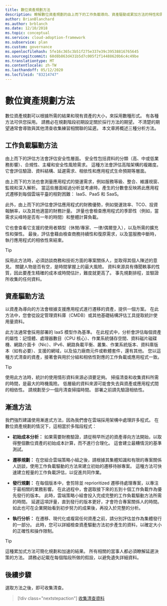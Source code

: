 ```yaml
---
title: 數位資產規劃方法
description: 瞭解數位資產規劃的由上而下的工作負載導向、資產驅動或累加方法的特性和需求。
author: BrianBlanchard
ms.author: brblanch
ms.date: 12/10/2018
ms.topic: conceptual
ms.service: cloud-adoption-framework
ms.subservice: plan
ms.custom: governance
ms.openlocfilehash: 5fe16c365c3b51f275e337e39c39538816765645
ms.sourcegitcommit: 60d8b863d431b5d7c005f2f14488620b6c4c49be
ms.translationtype: MT
ms.contentlocale: zh-TW
ms.lasthandoff: 05/12/2020
ms.locfileid: "83214747"
---
```

<!-- docsTest:ignore windows -->

# <a name="approaches-to-digital-estate-planning"></a>數位資產規劃方法

數位資產規劃可以根據所需的結果和現有資產的大小，來採用數種形式。 有各種方法可供您採用。 請務必在規劃階段初期設定關於採行方法的期望。 不清楚的期望通常會導致與其他清查收集練習相關聯的延遲。 本文章將概述三種分析方法。

## <a name="workload-driven-approach"></a>工作負載驅動方法

由上而下的評估方法會評估安全性層面。 安全性包括資料的分類（高、中或低業務影響）、合規性、主權和安全性風險需求。 這種方法會評估高階架構的複雜度。 它會評估驗證、資料結構、延遲需求、相依性和應用程式生命預期等層面。

由上而下的方法也會測量應用程式的營運需求，例如服務等級、整合、維護視窗、監視和深入解析。 當這些層面經過分析並考慮時，產生的分數會反映將此應用程式遷移到每個雲端平臺的相對困難： IaaS、PaaS 和 SaaS。

此外，由上而下的評估會評估應用程式的財務優勢，例如營運效率、TCO、投資報酬率，以及其他適當的財務計量。 評量也會檢查應用程式的季節性（例如，當需求尖峰時是否有一年的時間）和整體計算負載。

它也會查看它支援的使用者類型（休閒/專家、一律/偶爾登入），以及所需的擴充性和彈性。 最後，評估會藉由檢查商務持續性和復原需求，以及當服務中斷時，執行應用程式的相依性來結束。

> [!TIP]
> 採用此方法時，必須訪談商務和技術方面的專案關係人，並取得其個人陳述的意見。 關鍵人物是否有空，是時間掌握上的最大風險。 資料來源具有傳聞軼事的性質，因此要產生精確的成本或時間估計，難度就更高了。 事先規劃排程，並驗證所收集的任何資料。

## <a name="asset-driven-approach"></a>資產驅動方法

以資產為導向的方法會根據支援應用程式進行遷移的資產，提供一個方案。 在此方法中，您會從設定管理資料庫（CMDB）或其他基礎結構評估工具提取統計使用量資料。

此方法通常會採用部署的 IaaS 模型作為基準。 在此程式中，分析會評估每個資產的屬性：記憶體、處理器數目（CPU 核心）、作業系統儲存空間、資料磁片磁碟機、網路介面卡（Nic）、IPv6、網路負載平衡、叢集、作業系統版本、資料庫版本（如有必要）、支援的網域，以及協力廠商元件或軟體套件，還有其他。 您以這種方式清查的資產，接著會與用於分組和相依性對應的工作負載或應用程式一致。

> [!TIP]
> 使用此方法時，統計的使用情形資料來源必須要足夠。 掃描清查和收集資料所需的時間，是最大的時機風險。 低層級的資料來源可能會失去與資產或應用程式間的相依性。 請規劃至少一個月清查掃描時間。 部署之前請先驗證相依性。

## <a name="incremental-approach"></a>漸進方法

我們強烈建議使用漸進式方法，因為我們會在雲端採用架構中處理許多程式。 在數位資產規劃的情況下，這相當於多階段程式：

- **初始成本分析：** 如果需要財務驗證，請從稍早所述的資產導向方法開始，以取得整個數位資產的初始成本計算，而不進行合理化。 這會建立最糟情況的基準測試。

- **遷移規劃：** 在您組合雲端策略小組之後，請根據其集體知識和有限的專案關係人訪談，使用工作負載驅動的方法來建立初始的遷移待辦專案。 這種方法可快速建立輕量的工作負載評估，以促進共同作業。

- **發行規劃：** 在每個版本中，會剪除並 reprioritized 遷移待處理專案，以專注于最相關的業務影響。 在此過程中，會選取接下來的五到十個工作負載作為優先發行的版本。 此時，雲端策略小組會投入完成完整的工作負載驅動方法所需的時間。 延遲這項評量，直到發行的版本更好，才會符合專案關係人的時間。 如此也可在企業開始看到初步努力的成果後，再投入於完整的分析。

- **執行分析：** 在遷移、現代化或複寫任何資產之前，請分別評估並作為集體發行的一部分。 此時，您可以詳細檢查資產驅動方法初步產生的資料，以確定大小的正確性和操作限制。

> [!TIP]
> 這種累加式方法可簡化規劃和加速的結果。 所有相關的當事人都必須瞭解延遲決策的方法。 請務必記載在每個階段所做的假設，以避免遺失詳細資料。

## <a name="next-steps"></a>後續步驟

選取方法之後，即可收集清查。

> [!div class="nextstepaction"]
> [收集清查資料](./inventory.md)
